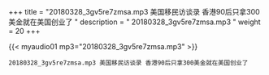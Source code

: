 +++
title = "20180328_3gv5re7zmsa.mp3 美国移民访谈录 香港90后只拿300美金就在美国创业了 "
description = " 20180328_3gv5re7zmsa.mp3 "
weight = 20
+++

{{< myaudio01 mp3="20180328_3gv5re7zmsa.mp3" >}}

    20180328_3gv5re7zmsa.mp3 美国移民访谈录 香港90后只拿300美金就在美国创业了
